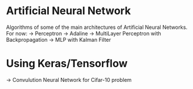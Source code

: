 # Artificial Neural Network
Algorithms of some of the main architectures of Artificial Neural Networks.
For now:
-> Perceptron
-> Adaline
-> MultiLayer Perceptron with Backpropagation
-> MLP with Kalman Filter

# Using Keras/Tensorflow
-> Convulution Neural Network for Cifar-10 problem
